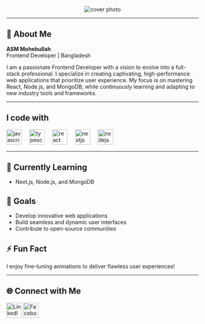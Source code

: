 

<p align="center">
  <img src="https://i.ibb.co/zhKXbLCT/asm-mohebullah-frontend-developer-react.png" alt="cover photo" />
</p>

---

## 🎨 About Me
**ASM Mohebullah**  
Frontend Developer | Bangladesh  

I am a passionate Frontend Developer with a vision to evolve into a full-stack professional. I specialize in creating captivating, high-performance web applications that prioritize user experience. My focus is on mastering React, Node.js, and MongoDB, while continuously learning and adapting to new industry tools and frameworks.

---

<h2 align="left">I code with</h2>

<div align="left">
  <img src="https://cdn.jsdelivr.net/gh/devicons/devicon/icons/javascript/javascript-original.svg" height="40" alt="javascript logo" />
  <img width="12" />
  <img src="https://cdn.jsdelivr.net/gh/devicons/devicon/icons/typescript/typescript-original.svg" height="40" alt="typescript logo" />
  <img width="12" />
  <img src="https://cdn.jsdelivr.net/gh/devicons/devicon/icons/react/react-original.svg" height="40" alt="react logo" />
  <img width="12" />
  <img src="https://cdn.jsdelivr.net/gh/devicons/devicon/icons/nextjs/nextjs-original.svg" height="40" alt="nextjs logo" />
  <img width="12" />
  <img src="https://cdn.jsdelivr.net/gh/devicons/devicon/icons/nodejs/nodejs-original.svg" height="40" alt="nodejs logo" />
</div>

---


## 🌱 Currently Learning
- Next.js, Node.js, and MongoDB  

## 🎯 Goals
- Develop innovative web applications  
- Build seamless and dynamic user interfaces  
- Contribute to open-source communities  

## ⚡ Fun Fact
I enjoy fine-tuning animations to deliver flawless user experiences!

---

## 🌐 Connect with Me
<p align="left">
 
  <a href="https://www.linkedin.com/in/asm-mohebullah6" target="_blank"><img src="https://i.ibb.co/rstNV91/linkedin.png" height="40" alt="LinkedIn logo" /></a>
  <a href="https://www.facebook.com/spidergroupcm" target="_blank"><img src="https://i.ibb.co/xqRJMbd/faceboook.png" height="40" alt="Facebook logo" /></a>
  
</p>
